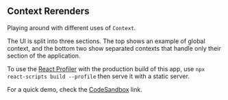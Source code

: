 ## Context Rerenders

Playing around with different uses of `Context`.

The UI is split into three sections. The top shows an example of global context,
and the bottom two show separated contexts that handle only their section of the application.

To use the [React Profiler](https://reactjs.org/blog/2018/09/10/introducing-the-react-profiler.html)
with the production build of this app, use `npx react-scripts build --profile` then serve it with a
static server.

For a quick demo, check the [CodeSandbox](https://codesandbox.io/s/eloquent-shamir-50s5m) link.
